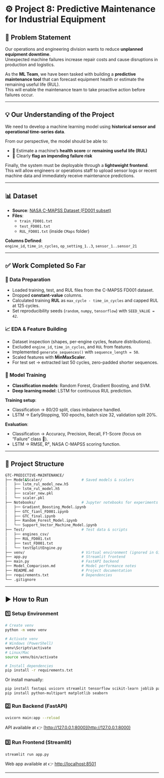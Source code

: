# ⚙️ Project 8: Predictive Maintenance for Industrial Equipment  

## 📝 Problem Statement  
Our operations and engineering division wants to reduce **unplanned equipment downtime**.  
Unexpected machine failures increase repair costs and cause disruptions in production and logistics.  

As the **ML Team**, we have been tasked with building a **predictive maintenance tool** that can forecast equipment health or estimate the remaining useful life (RUL).  
This will enable the maintenance team to take proactive action before failures occur.  

---

## 💡 Our Understanding of the Project  
We need to develop a machine learning model using **historical sensor and operational time-series data**.  

From our perspective, the model should be able to:  
- 🔋 Estimate a machine’s **health score** or **remaining useful life (RUL)**  
- 🚨 Clearly **flag an impending failure risk**  

Finally, the system must be deployable through a **lightweight frontend**.  
This will allow engineers or operations staff to upload sensor logs or recent machine data and immediately receive maintenance predictions.  

---

## 📊 Dataset  
- **Source**: [NASA C-MAPSS Dataset (FD001 subset)](https://www.kaggle.com/datasets/behrad3d/nasa-cmaps)  
- **Files**:  
  - `train_FD001.txt`  
  - `test_FD001.txt`  
  - `RUL_FD001.txt` (inside `CMaps` folder)  

**Columns Defined**:  
`engine_id`, `time_in_cycles`, `op_setting_1..3`, `sensor_1..sensor_21`  

---

## ✅ Work Completed So Far  

### 🔧 Data Preparation  
- Loaded training, test, and RUL files from the C-MAPSS FD001 dataset.  
- Dropped **constant-value** columns.  
- Calculated training **RUL** as `max_cycle - time_in_cycles` and capped RUL at 125 cycles.  
- Set reproducibility seeds (`random`, `numpy`, `tensorflow`) with `SEED_VALUE = 42`.  

### 📈 EDA & Feature Building  
- Dataset inspection (shapes, per-engine cycles, feature distributions).  
- Excluded `engine_id`, `time_in_cycles`, and `RUL` from features.  
- Implemented `generate_sequences()` with `sequence_length = 50`.  
- Scaled features with **MinMaxScaler**.  
- For test set → extracted last 50 cycles, zero-padded shorter sequences.  

### 🤖 Model Training  
- **Classification models**: Random Forest, Gradient Boosting, and SVM.  
- **Deep learning model**: LSTM for continuous RUL prediction.  

**Training setup**:  
- Classification → 80/20 split, class imbalance handled.  
- LSTM → EarlyStopping, 100 epochs, batch size 32, validation split 20%.  

**Evaluation**:  
- Classification → Accuracy, Precision, Recall, F1-Score (focus on “Failure” class 🚨).  
- LSTM → RMSE, R², NASA C-MAPSS scoring function.  

---

## 📁 Project Structure  

```bash
GTC-PREDICTIVE-MAINTENANCE/
├── Model&Scaler/                  # Saved models & scalers
│   ├── lstm_rul_model_new.h5
│   ├── lstm_rul_model.h5
│   ├── scaler_new.pkl
│   └── scaler.pkl
├── Notebooks/                     # Jupyter notebooks for experiments
│   ├── Gradient_Boosting_Model.ipynb
│   ├── GTC_fianl_FD001.ipynb
│   ├── GTC_final.ipynb
│   ├── Random_Forest_Model.ipynb
│   └── Support_Vector_Machine_Model.ipynb
├── Test/                          # Test data & scripts
│   ├── engines_csv/
│   ├── RUL_FD001.txt
│   ├── test_FD001.txt
│   └── testSplitEngine.py
├── venv/                          # Virtual environment (ignored in Git)
├── app.py                         # Streamlit frontend
├── main.py                        # FastAPI backend
├── Model_Comparison.md            # Model performance notes
├── README.md                      # Project documentation
├── requirements.txt               # Dependencies
└── .gitignore
```

---

## ▶️ How to Run  

### 1️⃣ Setup Environment  
```bash
# Create venv
python -m venv venv  

# Activate venv
# Windows (PowerShell)
venv\Scripts\activate
# Linux/Mac
source venv/bin/activate

# Install dependencies
pip install -r requirements.txt
```

Or install manually:  
```bash
pip install fastapi uvicorn streamlit tensorflow scikit-learn joblib pandas numpy requests
pip install python-multipart matplotlib seaborn
```

### 2️⃣ Run Backend (FastAPI)  
```bash
uvicorn main:app --reload
```
API available at 👉 [http://127.0.0.1:8000](http://127.0.0.1:8000)  

### 3️⃣ Run Frontend (Streamlit)  
```bash
streamlit run app.py
```
Web app available at 👉 [http://localhost:8501](http://localhost:8501)  

---
